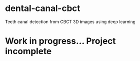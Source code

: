 # dental-canal-cbct
Teeth canal detection from CBCT 3D images using deep learning
# Work in progress... Project incomplete